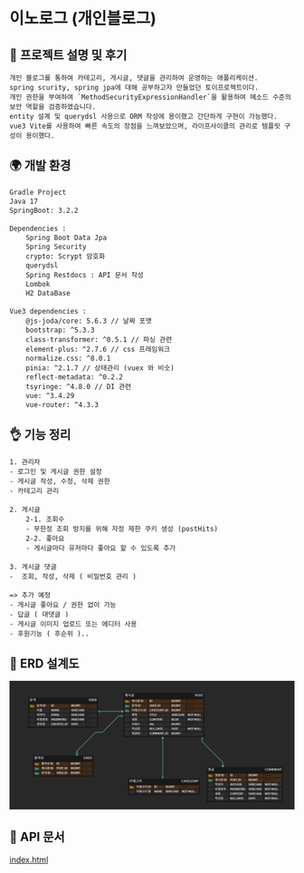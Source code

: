 # 이노로그 (개인블로그)

## 🔆 프로젝트 설명 및 후기
    개인 블로그를 통하여 카테고리, 게시글, 댓글을 관리하여 운영하는 애플리케이션.
    spring scurity, spring jpa에 대해 공부하고자 만들었던 토이프로젝트이다.
    개인 권한을 부여하여 `MethodSecurityExpressionHandler`을 활용하여 메소드 수준의 보안 역할을 검증하였습니다.
    entity 설계 및 querydsl 사용으로 ORM 작성에 용이했고 간단하게 구현이 가능했다.
    vue3 Vite를 사용하여 빠른 속도의 장점을 느껴보았으며, 라이프사이클의 관리로 템플릿 구성이 용이했다.

## 🌍 개발 환경

    Gradle Project
    Java 17
    SpringBoot: 3.2.2

    Dependencies :
        Spring Boot Data Jpa
        Spring Security
        crypto: Scrypt 암호화
        querydsl
        Spring Restdocs : API 문서 작성
        Lombok
        H2 DataBase

    Vue3 dependencies :
        @js-joda/core: 5.6.3 // 날짜 포맷
        bootstrap: ^5.3.3
        class-transformer: ^0.5.1 // 파싱 관련
        element-plus: ^2.7.6 // css 프레임워크
        normalize.css: ^8.0.1
        pinia: ^2.1.7 // 상태관리 (vuex 와 비슷)
        reflect-metadata: ^0.2.2
        tsyringe: ^4.8.0 // DI 관련
        vue: ^3.4.29
        vue-router: ^4.3.3

## 👌 기능 정리 
    1. 관리자
    - 로그인 및 게시글 권한 설정
    - 게시글 작성, 수정, 삭제 권한
    - 카테고리 관리

    2. 게시글
        2-1. 조회수
        - 무한정 조회 방지를 위해 자정 제한 쿠키 생성 (postHits)
        2-2. 좋아요
        - 게시글마다 유저마다 좋아요 할 수 있도록 추가

    3. 게시글 댓글
    -  조회, 작성, 삭제 ( 비밀번호 관리 )

    => 추가 예정
    - 게시글 좋아요 / 권한 없이 가능
    - 답글 ( 대댓글 )
    - 게시글 이미지 업로드 또는 에디터 사용
    - 후원기능 ( 후순위 )..

## 🏀 ERD 설계도

![erd.png](src/main/resources/static/img/erd.png)

## 💎 API 문서
[index.html](src/main/resources/static/docs/index.html)